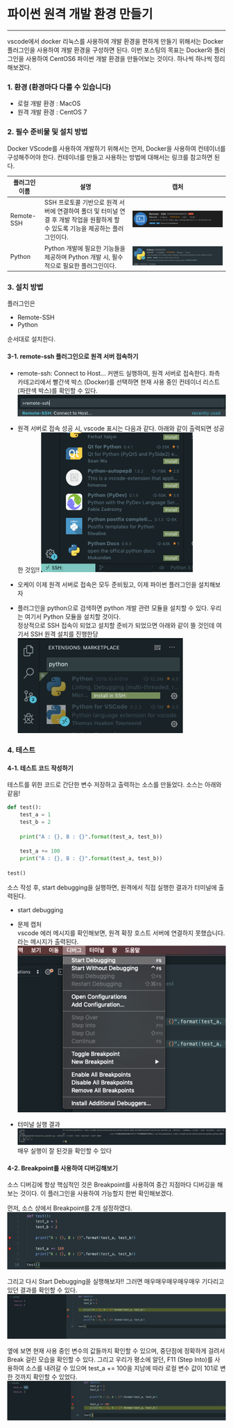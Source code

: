 파이썬 원격 개발 환경 만들기
============   
* * *  

vscode에서 docker 리눅스를 사용하여 개발 환경을 편하게 만들기 위해서는 Docker 플러그인을 사용하여 개발 환경을 구성하면 된다. 이번 포스팅의 목표는 Docker와 플러그인을 사용하여 CentOS6 파이썬 개발 환경을 만들어보는 것이다. 하나씩 하나씩 정리해보겠다.



### 1. 환경 (환경마다 다를 수 있습니다)
- 로컬 개발 환경 : MacOS
- 원격 개발 환경 : CentOS 7


### 2. 필수 준비물 및 설치 방법
Docker VScode를 사용하여 개발하기 위해서는 먼저, Docker을 사용하여 컨테이너를 구성해주어야 한다. 컨테이너를 만들고 사용하는 방법에 대해서는 링크를 참고하면 된다.

|플러그인 이름|설명|캡처|
|---------------|------|---------------------|
|Remote-SSH|SSH 프로토콜 기반으로 원격 서버에 연결하여 폴더 및 터미널 연결 후 개발 작업을 원활하게 할 수 있도록 기능을 제공하는 플러그인이다.|![ex_screenshot](./assets//remote-ssh.png) |
|Python|Python 개발에 필요한 기능들을 제공하며 Python 개발 시, 필수적으로 필요한 플러그인이다.| ![ex_screenshot](./assets//python-plugin.png) |


### 3. 설치 방법
플러그인은 
- Remote-SSH
- Python 

순서대로 설치한다.

#### 3-1. remote-ssh 플러그인으로 원격 서버 접속하기

- remote-ssh: Connect to Host... 커맨드 실행하여, 원격 서버로 접속한다. 
좌측 카테고리에서 빨간색 박스 (Docker)를 선택하면 현재 사용 중인 컨테이너 리스트 (파란색 박스)를 확인할 수 있다.
![ex_screenshot](./assets//remote-ssh-connect.png)

- 원격 서버로 접속 성공 시, vscode 표시는 다음과 같다. 아래와 같이 출력되면 성공한 것임!!
![ex_screenshot](./assets//remote-ssh-connect-success.png)

- 오케이 이제 원격 서버로 접속은 모두 준비됬고, 이제 파이썬 플러그인을 설치해보자
- 플러그인을 python으로 검색하면 python 개발 관련 모듈을 설치할 수 있다. 우리는 여기서 Python 모듈을 설치할 것이다.  
정상적으로 SSH 접속이 되었고 설치할 준비가 되었으면 아래와 같이 뜰 것인데 여기서 SSH 원격 설치를 진행한당  
![ex_screenshot](./assets//python-remote-ssh.png)

### 4. 테스트
#### 4-1. 테스트 코드 작성하기

테스트를 위한 코드로 간단한 변수 저장하고 출력하는 소스를 만들었다. 소스는 아래와 같음!

``` python
def test():
    test_a = 1
    test_b = 2

    print("A : {}, B : {}".format(test_a, test_b))

    test_a += 100
    print("A : {}, B : {}".format(test_a, test_b))

test()
```
소스 작성 후, start debugging을 실행하면, 원격에서 직접 실행한 결과가 터미널에 출력된다.
- start debugging
- 문제 캡처  
vscode 에러 메시지를 확인해보면, 원격 확장 호스트 서버에 연결하지 못했습니다. 라는 메시지가 출력된다.
![ex_screenshot](./assets//python-start-debugging.png)

- 터미널 실행 결과
![ex_screenshot](./assets//python-debugging-terminal.png)
매우 실행이 잘 된것을 확인할 수 있다

#### 4-2. Breakpoint를 사용하여 디버깅해보기
소스 디버깅에 항상 핵심적인 것은 Breakpoint를 사용하여 중간 지점마다 디버깅을 해보는 것이다. 이 플러그인을 사용하여 가능할지 한번 확인해보겠다.

먼저, 소스 상에서 Breakpoint를 2개 설정하였다.
![ex_screenshot](./assets//python-breaking-point.png)

그리고 다시 Start Debugging을 실행해보자!! 그러면 매우매우매우매우매우 기다리고 있던 결과를 확인할 수 있다.
![ex_screenshot](./assets//python-debugging-terminal-first.png)

옆에 보면 현재 사용 중인 변수의 값들까지 확인할 수 있으며, 중단점에 정확하게 걸려서 Break 걸린 모습을 확인할 수 있다. 그리고 우리가 평소에 알던, F11 (Step Into)를 사용하여 소스를 내려갈 수 있으며 test_a += 100을 지남에 따라 로컬 변수 값이 101로 변한 것까지 확인할 수 있었다.
![ex_screenshot](./assets//python-debugging-terminal-second.png)
